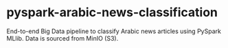 # pyspark-arabic-news-classification
End-to-end Big Data pipeline to classify Arabic news articles using PySpark MLlib. Data is sourced from MinIO (S3).
